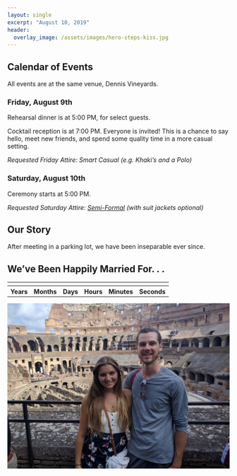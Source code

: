 ```yaml
---
layout: single
excerpt: "August 10, 2019"
header:
  overlay_image: /assets/images/hero-steps-kiss.jpg
---
```

## Calendar of Events

All events are at the same venue, Dennis Vineyards.

### Friday, August 9th

Rehearsal dinner is at 5:00 PM, for select guests.

Cocktail reception is at 7:00 PM. Everyone is invited! This is a chance to say hello, meet new friends, and spend some quality time in a more casual setting.

*Requested Friday Attire: Smart Casual (e.g. Khaki’s and a Polo)*

### Saturday, August 10th

Ceremony starts at 5:00 PM.

*Requested Saturday Attire: [Semi-Formal](https://www.theknot.com/content/what-to-wear-semi-formal) (with suit jackets optional)*

## Our Story

After meeting in a parking lot, we have been inseparable ever since.

## We’ve Been Happily Married For. . .

<table class="centered-table">
  <tr>
    <th id="yearcell"></th>
    <th id="monthcell"></th>
    <th id="daycell"></th>
    <th id="hourcell"></th>
    <th id="minutecell"></th>
    <th id="secondcell"></th>
  </tr>
  <tr class="small-row">
    <th>Years</th>
    <th>Months</th>
    <th>Days</th>
    <th>Hours</th>
    <th>Minutes</th>
    <th>Seconds</th>
  </tr>
</table>

![](/assets/images/early-rome.jpg)

